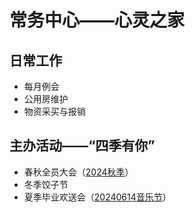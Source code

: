 # 常务中心——心灵之家
## 日常工作
- 每月例会
- 公用房维护
- 物资采买与报销

## 主办活动——“四季有你”
- 春秋全员大会（[2024秋季](https://mp.weixin.qq.com/s/t8LoK4kqqZl_OjUbNCQPAg)）
- 冬季饺子节
- 夏季毕业欢送会（[20240614音乐节](https://mp.weixin.qq.com/s/9HSmd_HunodKwITdLR660w)）
